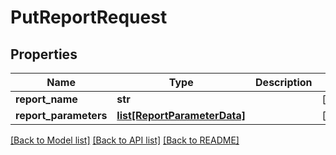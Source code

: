 # PutReportRequest

## Properties
Name | Type | Description | Notes
------------ | ------------- | ------------- | -------------
**report_name** | **str** |  | [optional] 
**report_parameters** | [**list[ReportParameterData]**](ReportParameterData.md) |  | [optional] 

[[Back to Model list]](../README.md#documentation-for-models) [[Back to API list]](../README.md#documentation-for-api-endpoints) [[Back to README]](../README.md)

